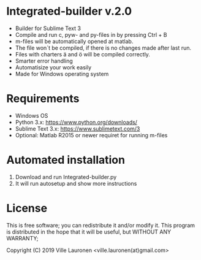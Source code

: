 # Integrated-builder v.2.0

- Builder for Sublime Text 3
- Compile and run c, pyw- and py-files in by pressing Ctrl + B
- m-files will be automatically opened at matlab.
- The file won´t be compiled, if there is no changes made after last run.
- Files with charters ä and ö will be compiled correctly.
- Smarter error handling
- Automatisize your work easily
- Made for Windows operating system

# Requirements
- Windows OS
- Python 3.x: https://www.python.org/downloads/
- Sublime Text 3.x: https://www.sublimetext.com/3
- Optional: Matlab R2015 or newer requiret for running m-files

# Automated installation

1. Download and run Integrated-builder.py
2. It will run autosetup and show more instructions


# License

This is free software; you can redistribute it and/or modify
it. This program is distributed in the hope that it will be useful,
but WITHOUT ANY WARRANTY;

Copyright (C) 2019 Ville Lauronen <ville.lauronen(at)gmail.com>
